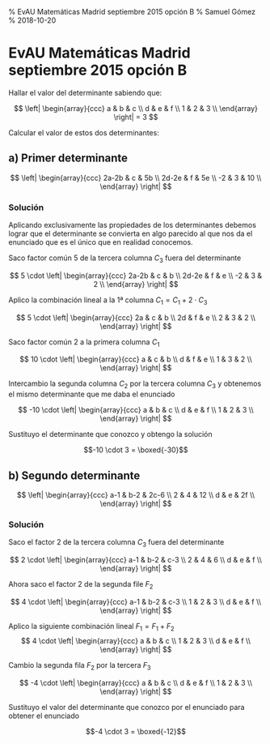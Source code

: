 % EvAU Matemáticas Madrid septiembre 2015 opción B
% Samuel Gómez
% 2018-10-20

# EvAU Matemáticas Madrid septiembre 2015 opción B

Hallar el valor del determinante sabiendo que:

$$
\left|
\begin{array}{ccc}
	a & b & c \\
	d & e & f \\
	1 & 2 & 3 \\
\end{array}
\right| = 3
$$

Calcular el valor de estos dos determinantes:

## a) Primer determinante
$$
\left|
\begin{array}{ccc}
	2a-2b 		& c 	& 5b 	\\
	2d-2e 		& f 	& 5e 	\\
	-2	 		& 3 	& 10 	\\
\end{array}
\right|
$$

### Solución

Aplicando exclusivamente las propiedades de los determinantes debemos lograr
que el determinante se convierta en algo parecido al que nos da el enunciado
que es el único que en realidad conocemos.

Saco factor común 5 de la tercera columna $C_3$ fuera del determinante

$$
5 \cdot
\left|
\begin{array}{ccc}
	2a-2b 		& c 	& b 	\\
	2d-2e 		& f 	& e 	\\
	-2	 		& 3 	& 2 	\\
\end{array}
\right|
$$

Aplico la combinación lineal a la 1ª columna $C_1 = C_1+2 \cdot C_3$

$$
5 \cdot
\left|
\begin{array}{ccc}
	2a 		& c 	& b 	\\
	2d 		& f 	& e 	\\
	2 		& 3 	& 2 	\\
\end{array}
\right|
$$

Saco factor común 2 a la primera columna $C_1$

$$
10 \cdot
\left|
\begin{array}{ccc}
	a 		& c 	& b 	\\
	d 		& f 	& e 	\\
	1 		& 3 	& 2 	\\
\end{array}
\right|
$$

Intercambio la segunda columna $C_2$ por la tercera columna $C_3$
y obtenemos el mismo determinante que me daba el enunciado

$$
-10 \cdot
\left|
\begin{array}{ccc}
	a 		& b 	& c 	\\
	d 		& e 	& f 	\\
	1 		& 2 	& 3 	\\
\end{array}
\right|
$$

Sustituyo el determinante que conozco y obtengo la solución

$$-10 \cdot 3 = \boxed{-30}$$

## b) Segundo determinante
$$
\left|
\begin{array}{ccc}
	a-1 		& b-2 	& 2c-6 	\\
	2	 		& 4 	& 12 	\\
	d	 		& e 	& 2f 	\\
\end{array}
\right|
$$

### Solución

Saco el factor 2 de la tercera columna $C_3$ fuera del determinante

$$
2 \cdot
\left|
\begin{array}{ccc}
	a-1 		& b-2 	& c-3 	\\
	2	 		& 4 	& 6 	\\
	d	 		& e 	& f 	\\
\end{array}
\right|
$$

Ahora saco el factor 2 de la segunda file $F_2$

$$
4 \cdot
\left|
\begin{array}{ccc}
	a-1 		& b-2 	& c-3 	\\
	1	 		& 2 	& 3 	\\
	d	 		& e 	& f 	\\
\end{array}
\right|
$$

Aplico la siguiente combinación lineal $F_1=F_1+F_2$
$$
4 \cdot
\left|
\begin{array}{ccc}
	a 		& b 	& c 	\\
	1 		& 2 	& 3 	\\
	d 		& e 	& f 	\\
\end{array}
\right|
$$

Cambio la segunda fila $F_2$ por la tercera $F_3$

$$
-4 \cdot
\left|
\begin{array}{ccc}
	a 		& b 	& c 	\\
	d 		& e 	& f 	\\
	1 		& 2 	& 3 	\\
\end{array}
\right|
$$

Sustituyo el valor del determinante que conozco por el enunciado para obtener
el enunciado

$$-4 \cdot 3 = \boxed{-12}$$